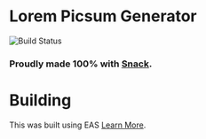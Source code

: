
# Lorem Picsum Generator

![Build Status](https://img.shields.io/badge/obviously-passing-blue)

### Proudly made 100% with [Snack](https://snack.expo.dev).

# Building

This was built using EAS [Learn More](https://docs.expo.dev/build/setup/).



